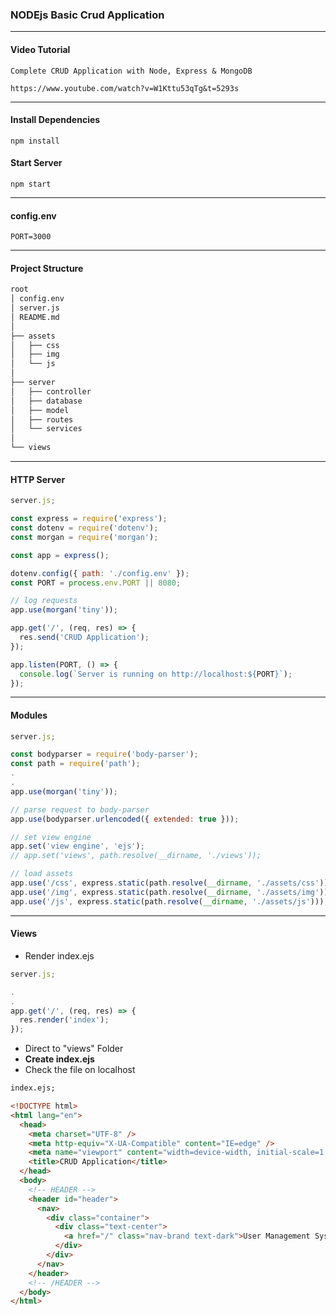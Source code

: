 ### NODEjs Basic Crud Application

---

#### Video Tutorial

```properties
Complete CRUD Application with Node, Express & MongoDB

https://www.youtube.com/watch?v=W1Kttu53qTg&t=5293s
```

---

#### Install Dependencies

```properties
npm install
```

#### Start Server

```properties
npm start
```

---

#### config.env

```properties
PORT=3000
```

---

#### Project Structure

```sh
root
│ config.env
│ server.js
│ README.md
│
├── assets
│   ├── css
│   ├── img
│   └── js
│
├── server
│   ├── controller
│   ├── database
│   ├── model
│   ├── routes
│   └── services
│
└── views
```

---

#### HTTP Server

```js
server.js;

const express = require('express');
const dotenv = require('dotenv');
const morgan = require('morgan');

const app = express();

dotenv.config({ path: './config.env' });
const PORT = process.env.PORT || 8080;

// log requests
app.use(morgan('tiny'));

app.get('/', (req, res) => {
  res.send('CRUD Application');
});

app.listen(PORT, () => {
  console.log(`Server is running on http://localhost:${PORT}`);
});
```

---

#### Modules

```js
server.js;

const bodyparser = require('body-parser');
const path = require('path');
.
.
app.use(morgan('tiny'));

// parse request to body-parser
app.use(bodyparser.urlencoded({ extended: true }));

// set view engine
app.set('view engine', 'ejs');
// app.set('views', path.resolve(__dirname, './views'));

// load assets
app.use('/css', express.static(path.resolve(__dirname, './assets/css')));
app.use('/img', express.static(path.resolve(__dirname, './assets/img')));
app.use('/js', express.static(path.resolve(__dirname, './assets/js')));
```

---

#### Views

- Render index.ejs

```js
server.js;

.
.
app.get('/', (req, res) => {
  res.render('index');
});
```

- Direct to "views" Folder
- **Create index.ejs**
- Check the file on localhost

```html
index.ejs;

<!DOCTYPE html>
<html lang="en">
  <head>
    <meta charset="UTF-8" />
    <meta http-equiv="X-UA-Compatible" content="IE=edge" />
    <meta name="viewport" content="width=device-width, initial-scale=1.0" />
    <title>CRUD Application</title>
  </head>
  <body>
    <!-- HEADER -->
    <header id="header">
      <nav>
        <div class="container">
          <div class="text-center">
            <a href="/" class="nav-brand text-dark">User Management System</a>
          </div>
        </div>
      </nav>
    </header>
    <!-- /HEADER -->
  </body>
</html>
```
